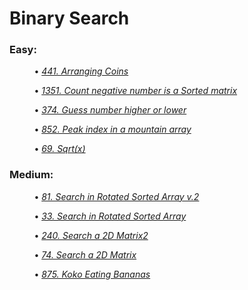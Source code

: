 # Binary Search

### Easy:

&nbsp; &nbsp; &nbsp; &nbsp; &nbsp; • *[441. Arranging Coins](ArrangingCoins441/)*

&nbsp; &nbsp; &nbsp; &nbsp; &nbsp; • *[1351. Count negative number is a Sorted matrix](CountNegativeNumbersInASortedMatrix1351/)*

&nbsp; &nbsp; &nbsp; &nbsp; &nbsp; • *[374. Guess number higher or lower](GuessNumberHigherOrLower374/)*

&nbsp; &nbsp; &nbsp; &nbsp; &nbsp; • *[852. Peak index in a mountain array](PeakIndexInAMountainArray852/)*

&nbsp; &nbsp; &nbsp; &nbsp; &nbsp; • *[69. Sqrt(x)](Sqrt(x)69/)*

### Medium:

&nbsp; &nbsp; &nbsp; &nbsp; &nbsp; • *[81. Search in Rotated Sorted Array v.2](SearchInRotatedSortedArray81/)*

&nbsp; &nbsp; &nbsp; &nbsp; &nbsp; • *[33. Search in Rotated Sorted Array](SearchInARotatedSortedArray33/)*

&nbsp; &nbsp; &nbsp; &nbsp; &nbsp; • *[240. Search a 2D Matrix2](SearchA2DMatrix240/)*

&nbsp; &nbsp; &nbsp; &nbsp; &nbsp; • *[74. Search a 2D Matrix](SearchA2DMatrix74/)*

&nbsp; &nbsp; &nbsp; &nbsp; &nbsp; • *[875. Koko Eating Bananas](KokoEatingBananas875/)*